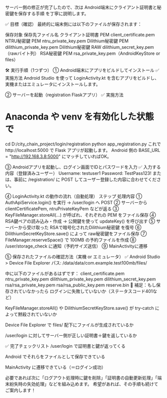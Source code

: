 サーバー側の修正が完了したので、次は Android端末にクライアント証明書と秘密鍵を保存する手順 を丁寧に説明します。

✅ 目標（確認）
最終的に端末側には以下のファイルが保存されます：

保存対象	保存先ファイル名
クライアント証明書 PEM	client_certificate.pem
NTRU秘密鍵 PEM	ntru_private_key.pem
Dilithium秘密鍵 PEM	dilithium_private_key.pem
Dilithium秘密鍵 RAW	dilithium_secret_key.pem（rawバイト列）
RSA秘密鍵 PEM	rsa_private_key.pem（AndroidKeyStore or files）

🛠 実行手順（1つずつ）
① Android端末にアプリをビルドしてインストール
✅ 実施方法
Android Studio を使って LoginActivity.kt を含むアプリをビルドし、実機またはエミュレータにインストールします。

② サーバーを起動（registration Flaskアプリ）
✅ 実施方法
# Anaconda や venv を有効化した状態で
cd D:/city_chain_project/login/registration
python app_registration.py
これで http://localhost:5000 で Flask アプリが起動します。
Android 側の BASE_URL = "http://192.168.3.8:5000" にマッチしていればOK。

③ Androidアプリを起動し、ログイン画面でIDとパスワードを入力
✅ 入力する内容（登録済みユーザー）
Username: testuser1
Password: TestPass123!
または、事前に /registration/ に POST してユーザー登録した内容に合わせてください。

④ LoginActivity.kt の動作の流れ（自動処理）
ステップ	処理内容
①	AuthApiService.login() を実行 → /user/login へ POST
②	サーバーから clientCertificatePem, ntruPrivateKeyPem などが返る
③	KeyFileManager.storeAll(...) が呼ばれ、それぞれの PEM をファイル保存
④	RSA鍵ペアの読み込み・作成 → 公開鍵を使って updateKey() を呼び出す
⑤	サーバーから受け取った RSAで暗号化されたDilithium秘密鍵 を復号
⑥	DilithiumSecretKeyStore.save() によって raw秘密鍵をファイル保存
⑦	FileManager.reserveSpace() で 100MB の予約ファイルを作成
⑧	/user/storage_check に通知（予約サイズ送信）
⑨	MainActivityに遷移

⑤ 保存されたファイルの確認方法（実機 or エミュレータ）
✅ Android Studio > Device File Explorer
パス: /data/data/com.example.test100mb/files/

中に以下のファイルがあるはずです：
client_certificate.pem
ntru_private_key.pem
dilithium_private_key.pem
dilithium_secret_key.pem
rsa/rsa_private_key.pem
rsa/rsa_public_key.pem
reserve.bin
🎯 補足：もし保存されていなかったら
ログインに失敗していないか（ステータスコード401など）

KeyFileManager.storeAll() や DilithiumSecretKeyStore.save() が try-catch によって黙殺されていないか

Device File Explorer で files/ 配下にファイルが生成されているか

/user/login に対してサーバー側が正しい証明書＋鍵を返しているか

✅ 完了チェックリスト
 /user/login で証明書と鍵が返ってくる

 Android でそれらをファイルとして保存できている

 MainActivity に遷移できている（＝ログイン成功）

必要であれば次に「ログアウト処理時に鍵を削除」「証明書の自動更新処理」「端末紛失時の失効処理」などを組み込めます。
希望があれば、その手順も続けてご案内します！
